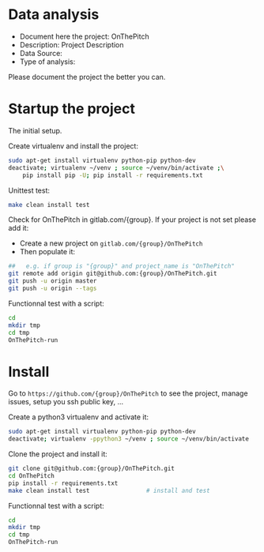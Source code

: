 # Data analysis
- Document here the project: OnThePitch
- Description: Project Description
- Data Source:
- Type of analysis:

Please document the project the better you can.

# Startup the project

The initial setup.

Create virtualenv and install the project:
```bash
sudo apt-get install virtualenv python-pip python-dev
deactivate; virtualenv ~/venv ; source ~/venv/bin/activate ;\
    pip install pip -U; pip install -r requirements.txt
```

Unittest test:
```bash
make clean install test
```

Check for OnThePitch in gitlab.com/{group}.
If your project is not set please add it:

- Create a new project on `gitlab.com/{group}/OnThePitch`
- Then populate it:

```bash
##   e.g. if group is "{group}" and project_name is "OnThePitch"
git remote add origin git@github.com:{group}/OnThePitch.git
git push -u origin master
git push -u origin --tags
```

Functionnal test with a script:

```bash
cd
mkdir tmp
cd tmp
OnThePitch-run
```

# Install

Go to `https://github.com/{group}/OnThePitch` to see the project, manage issues,
setup you ssh public key, ...

Create a python3 virtualenv and activate it:

```bash
sudo apt-get install virtualenv python-pip python-dev
deactivate; virtualenv -ppython3 ~/venv ; source ~/venv/bin/activate
```

Clone the project and install it:

```bash
git clone git@github.com:{group}/OnThePitch.git
cd OnThePitch
pip install -r requirements.txt
make clean install test                # install and test
```
Functionnal test with a script:

```bash
cd
mkdir tmp
cd tmp
OnThePitch-run
```
